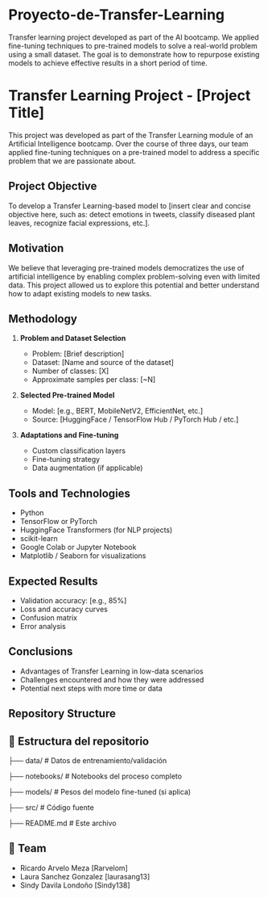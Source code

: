 # Proyecto-de-Transfer-Learning
Transfer learning project developed as part of the AI ​​bootcamp. We applied fine-tuning techniques to pre-trained models to solve a real-world problem using a small dataset. The goal is to demonstrate how to repurpose existing models to achieve effective results in a short period of time.

# Transfer Learning Project - [Project Title]

This project was developed as part of the Transfer Learning module of an Artificial Intelligence bootcamp. Over the course of three days, our team applied fine-tuning techniques on a pre-trained model to address a specific problem that we are passionate about.

## Project Objective

To develop a Transfer Learning-based model to [insert clear and concise objective here, such as: detect emotions in tweets, classify diseased plant leaves, recognize facial expressions, etc.].

## Motivation

We believe that leveraging pre-trained models democratizes the use of artificial intelligence by enabling complex problem-solving even with limited data. This project allowed us to explore this potential and better understand how to adapt existing models to new tasks.

## Methodology

1. **Problem and Dataset Selection**
   - Problem: [Brief description]
   - Dataset: [Name and source of the dataset]
   - Number of classes: [X]
   - Approximate samples per class: [~N]

2. **Selected Pre-trained Model**
   - Model: [e.g., BERT, MobileNetV2, EfficientNet, etc.]
   - Source: [HuggingFace / TensorFlow Hub / PyTorch Hub / etc.]

3. **Adaptations and Fine-tuning**
   - Custom classification layers
   - Fine-tuning strategy
   - Data augmentation (if applicable)

## Tools and Technologies

- Python
- TensorFlow or PyTorch
- HuggingFace Transformers (for NLP projects)
- scikit-learn
- Google Colab or Jupyter Notebook
- Matplotlib / Seaborn for visualizations

## Expected Results

- Validation accuracy: [e.g., 85%]
- Loss and accuracy curves
- Confusion matrix
- Error analysis

## Conclusions

- Advantages of Transfer Learning in low-data scenarios
- Challenges encountered and how they were addressed
- Potential next steps with more time or data

## Repository Structure


## 📁 Estructura del repositorio
├── data/ # Datos de entrenamiento/validación

├── notebooks/ # Notebooks del proceso completo

├── models/ # Pesos del modelo fine-tuned (si aplica)

├── src/ # Código fuente

├── README.md # Este archivo

## 👥 Team

- Ricardo Arvelo Meza [Rarvelom]
- Laura Sanchez Gonzalez [laurasang13]
- Sindy Davila Londoño [Sindy138]

